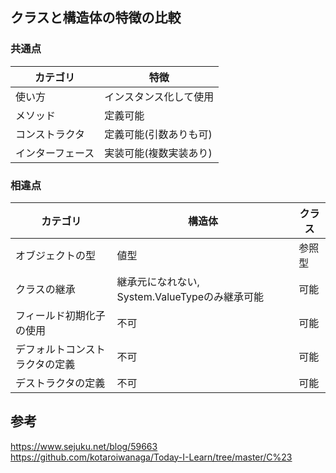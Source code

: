 ## クラスと構造体の特徴の比較
### 共通点
|カテゴリ |特徴 |
|- |- |
|使い方 |インスタンス化して使用 |
|メソッド |定義可能 |
|コンストラクタ |定義可能(引数ありも可) |
|インターフェース |実装可能(複数実装あり) |

### 相違点
|カテゴリ |構造体 |クラス |
|- |- |- |
|オブジェクトの型 |値型 |参照型 |
|クラスの継承 |継承元になれない, System.ValueTypeのみ継承可能 |可能 |
|フィールド初期化子の使用 |不可 |可能 |
|デフォルトコンストラクタの定義 |不可 |可能 |
|デストラクタの定義 |不可 |可能 |


## 参考
https://www.sejuku.net/blog/59663
https://github.com/kotaroiwanaga/Today-I-Learn/tree/master/C%23
